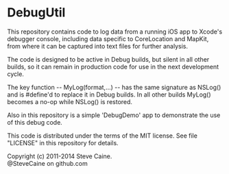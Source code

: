 DebugUtil
=========

This repository contains code to log data from a running iOS app to Xcode's debugger console, including data specific to CoreLocation and MapKit, from where it can be captured into text files for further analysis. 

The code is designed to be active in Debug builds, but silent in all other builds, so it can remain in production code for use in the next development cycle. 

The key function -- MyLog(format,...) -- has the same signature as NSLog() and is #define'd to replace it in Debug builds. In all other builds MyLog() becomes a no-op while NSLog() is restored.

Also in this repository is a simple 'DebugDemo' app to demonstrate the use of this debug code. 

This code is distributed under the terms of the MIT license. See file "LICENSE" in this repository for details.

Copyright (c) 2011-2014 Steve Caine.<br>
@SteveCaine on github.com
